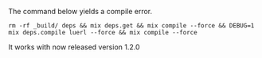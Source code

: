 The command below yields a compile error.
```
rm -rf _build/ deps && mix deps.get && mix compile --force && DEBUG=1 mix deps.compile luerl --force && mix compile --force
```

It works with now released version 1.2.0

